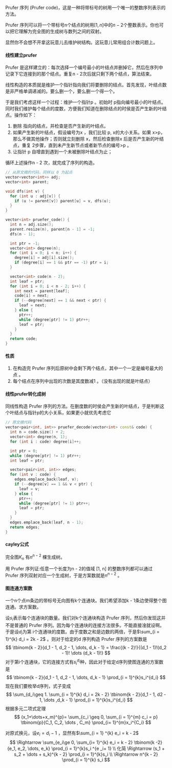 

 Prufer 序列 (Prufer code)，这是一种将带标号的树用一个唯一的整数序列表示的方法。

Prufer 序列可以将一个带标号n个结点的树用$[1, n]$中的$n - 2$个整数表示。你也可以把它理解为完全图的生成树与数列之间的双射。

显然你不会想不开拿这玩意儿去维护树结构。这玩意儿常用组合计数问题上。

#### 线性建立prufer

Prufer 是这样建立的：每次选择一个编号最小的叶结点并删掉它，然后在序列中记录下它连接到的那个结点。重复n - 2次后就只剩下两个结点，算法结束。

线性构造的本质就是维护一个指针指向我们将要删除的结点。首先发现，叶结点数是非严格单调递减的。要么删一个，要么删一个得一个。

于是我们考虑这样一个过程：维护一个指针p 。初始时 p指向编号最小的叶结点。同时我们维护每个结点的度数，方便我们知道在删除结点的时侯是否产生新的叶结点。操作如下：

1. 删除 指向的结点，并检查是否产生新的叶结点。
2. 如果产生新的叶结点，假设编号为x ，我们比较 p, x的大小关系。如果 x>p，那么不做其他操作；否则就立刻删除 x，然后检查删除x 后是否产生新的叶结点，重复 2步骤，直到未产生新节点或者新节点的编号>p 。
3. 让指针 p  自增直到遇到一个未被删除叶结点为止；

循环上述操作n - 2 次，就完成了序列的构造。

```cpp
// 从原文摘的代码，同样以 0 为起点
vector<vector<int>> adj;
vector<int> parent;

void dfs(int v) {
  for (int u : adj[v]) {
    if (u != parent[v]) parent[u] = v, dfs(u);
  }
}

vector<int> pruefer_code() {
  int n = adj.size();
  parent.resize(n), parent[n - 1] = -1;
  dfs(n - 1);

  int ptr = -1;
  vector<int> degree(n);
  for (int i = 0; i < n; i++) {
    degree[i] = adj[i].size();
    if (degree[i] == 1 && ptr == -1) ptr = i;
  }

  vector<int> code(n - 2);
  int leaf = ptr;
  for (int i = 0; i < n - 2; i++) {
    int next = parent[leaf];
    code[i] = next;
    if (--degree[next] == 1 && next < ptr) {
      leaf = next;
    } else {
      ptr++;
      while (degree[ptr] != 1) ptr++;
      leaf = ptr;
    }
  }
  return code;
}
```

#### 性质

1. 在构造完 Prufer 序列后原树中会剩下两个结点，其中一个一定是编号最大的点 。
2. 每个结点在序列中出现的次数是其度数减1 。（没有出现的就是叶结点）

#### 线性prufer转化成树

同线性构造 Prufer 序列的方法。在删度数的时侯会产生新的叶结点，于是判断这个叶结点与指针p的大小关系，如果更小就优先考虑它

```cpp
// 原文摘代码
vector<pair<int, int>> pruefer_decode(vector<int> const& code) {
  int n = code.size() + 2;
  vector<int> degree(n, 1);
  for (int i : code) degree[i]++;

  int ptr = 0;
  while (degree[ptr] != 1) ptr++;
  int leaf = ptr;

  vector<pair<int, int>> edges;
  for (int v : code) {
    edges.emplace_back(leaf, v);
    if (--degree[v] == 1 && v < ptr) {
      leaf = v;
    } else {
      ptr++;
      while (degree[ptr] != 1) ptr++;
      leaf = ptr;
    }
  }
  edges.emplace_back(leaf, n - 1);
  return edges;
}
```

#### cayley公式

完全图$K_n$ 有$n^{n - 2}$ 棵生成树。

用 Prufer 序列证:任意一个长度为n - 2的值域 [1, n] 的整数序列都可以通过 Prufer 序列双射对应一个生成树，于是方案数就是$n^{n - 2}$  。

#### 图连通方案数

一个n个点m条边的带标号无向图有k个连通块。我们希望添加k - 1条边使得整个图连通。求方案数。

设$s_i$表示每个连通块的数量。我们对k个连通块构造 Prufer 序列，然后你发现这并不是普通的 Prufer 序列。因为每个连通块的连接方法很多。不能直接淦就设啊。于是设$d_i$为第 i个连通块的度数。由于度数之和是边数的两倍，于是$\sum_{i = 1}^{k} d_i = 2k - 2$ 。则对于给定的d 序列构造 Prufer 序列的方案数是
$$
\tbinom{k - 2}{d_1 - 1, d_2 - 1, \dots, d_k - 1} = \frac{(k - 2)!}{(d_1 - 1)!(d_2 - 1)! \dots (d_k - 1)!}
$$
对于第i个连通块，它的连接方式有$s_i^{d_i}$种，因此对于给定d序列使图连通的方案数是
$$
\tbinom{k - 2}{d_1 - 1, d_2 - 1, \dots, d_k - 1} \prod_{i = 1}^{k}s_i^{d_i}
$$
现在我们要枚举d序列，式子变成
$$
\sum_{d_i\geq 1. \sum_{i = 1}^{k} d_i = 2k - 2} \tbinom{k - 2}{d_1 - 1, d2 - 1, \dots ,d_k - 1} \prod_{i = 1}^{k}s_i^{d_i}
$$
根据多元二项式定理
$$
(x_1+\dots+x_m)^{p}= \sum_{c_i \geq 0, \sum_{i = 1}^{m} c_i = p} \tbinom{p}{C_1, C_2, \dots , C_m} \prod_{i= 1}^{m}x_i^{C_i}
$$

对原式换元，设$e_i = d_i - 1$ ，显然有$\sum_{i = 1} ^{k} e_i = k - 2$ 
$$
\Rightarrow \sum_{e_i\ge 0, \sum_{i= 1}^{k} e_i = k - 2} \tbinom{k -2}{e_1, e_2, \dots, e_k} \prod_{i = 1}^{k}s_i ^{e _i+ 1} \\
化简 \Rightarrow (s_1 + s_2 + \dots + s_k)^{k - 2} \prod_{i = 1}^{k}s_i \\
\Rightarrow n^{k - 2} \prod_{i = 1}^{k} s_i
$$
